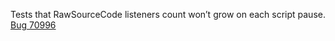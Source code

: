 Tests that RawSourceCode listeners count won’t grow on each script pause. [Bug 70996](https://bugs.webkit.org/show_bug.cgi?id=70996)
